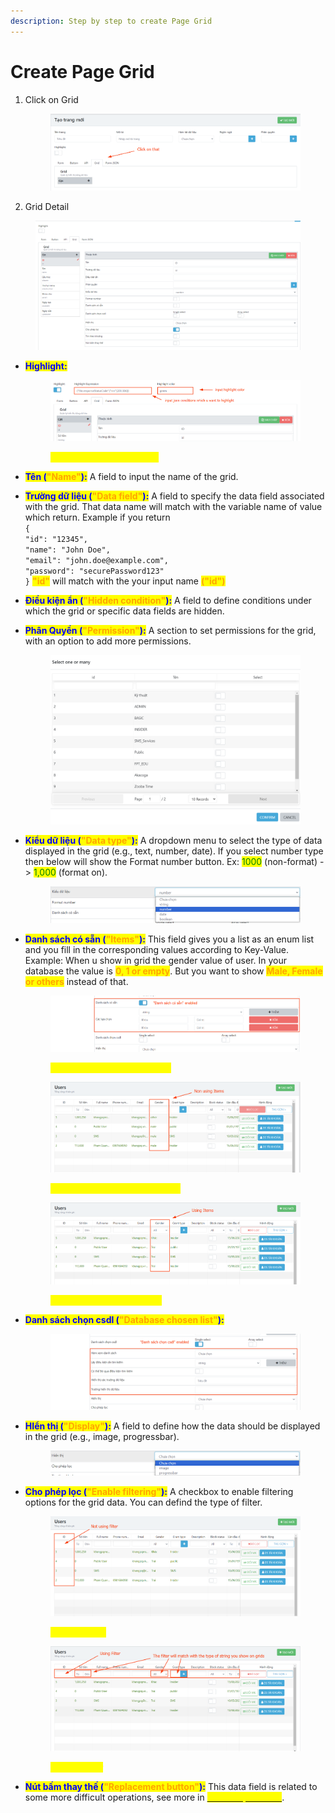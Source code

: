 ```yaml
---
description: Step by step to create Page Grid
---
```


# Create Page Grid

1.  Click on Grid

    <figure><img src="../.gitbook/assets/image (15).png" alt=""><figcaption></figcaption></figure>
2. Grid Detail

<figure><img src="../.gitbook/assets/image (29).png" alt=""><figcaption></figcaption></figure>

*   <mark style="color:blue;">**Highlight:**</mark>&#x20;

    <figure><img src="../.gitbook/assets/image (16).png" alt=""><figcaption><p><mark style="color:yellow;"><strong>After enabled "Highlight"</strong></mark></p></figcaption></figure>
* <mark style="color:blue;">**Tên (**</mark><mark style="color:orange;">**"Name"**</mark><mark style="color:blue;">**):**</mark> A field to input the name of the grid.
* <mark style="color:blue;">**Trường dữ liệu (**</mark><mark style="color:orange;">**"Data field"**</mark><mark style="color:blue;">**):**</mark> A field to specify the data field associated with the grid. That data name will match with the variable name of value which return. Example if you return\
  `{` \
  `"id": "12345",` \
  `"name": "John Doe",` \
  `"email": "john.doe@example.com",` \
  `"password": "securePassword123"` \
  `}` <mark style="color:orange;">**"id"**</mark> will match with the your input name <mark style="color:orange;">**("id")**</mark>
* <mark style="color:blue;">**Điều kiện ẩn (**</mark><mark style="color:orange;">**"Hidden condition"**</mark><mark style="color:blue;">**):**</mark> A field to define conditions under which the grid or specific data fields are hidden.
*   <mark style="color:blue;">**Phân Quyền (**</mark><mark style="color:orange;">**"Permission"**</mark><mark style="color:blue;">**):**</mark> A section to set permissions for the grid, with an option to add more permissions.

    <figure><img src="../.gitbook/assets/image (30).png" alt=""><figcaption></figcaption></figure>
*   <mark style="color:blue;">**Kiểu dữ liệu (**</mark><mark style="color:orange;">**"Data type"**</mark><mark style="color:blue;">**):**</mark> A dropdown menu to select the type of data displayed in the grid (e.g., text, number, date). If you select number type then below will show the Format number button. Ex: <mark style="color:green;">1000</mark> (non-format) -> <mark style="color:green;">1,000</mark> (format on).

    <figure><img src="../.gitbook/assets/image (31).png" alt=""><figcaption></figcaption></figure>
*   <mark style="color:blue;">**Danh sách có sẵn (**</mark><mark style="color:orange;">**"Items"**</mark><mark style="color:blue;">**):**</mark> This field gives you a list as an enum list and you fill in the corresponding values ​​according to Key-Value. Example: When u show in grid the gender value of user. In your database the value is <mark style="color:orange;">**0, 1 or empty**</mark>. But you want to show <mark style="color:orange;">**Male, Female or others**</mark> instead of that.

    <figure><img src="../.gitbook/assets/image (17).png" alt=""><figcaption><p><mark style="color:yellow;"><strong>"Danh sách có sẵn" enabled</strong></mark></p></figcaption></figure>

    <figure><img src="../.gitbook/assets/image (18).png" alt=""><figcaption><p><mark style="color:yellow;"><strong>Non using "Danh sách có sẵn"</strong></mark> </p></figcaption></figure>

    <figure><img src="../.gitbook/assets/image (19).png" alt=""><figcaption><p><mark style="color:yellow;"><strong>Using "Danh sách có sẵn"</strong></mark> </p></figcaption></figure>
*   <mark style="color:blue;">**Danh sách chọn csdl (**</mark><mark style="color:orange;">**"Database chosen list"**</mark><mark style="color:blue;">**):**</mark>

    <figure><img src="../.gitbook/assets/image (20).png" alt=""><figcaption></figcaption></figure>
*   <mark style="color:blue;">**HIển thị (**</mark><mark style="color:orange;">**"Display"**</mark><mark style="color:blue;">**):**</mark> A field to define how the data should be displayed in the grid (e.g., image, progressbar).

    <figure><img src="../.gitbook/assets/image (3).png" alt=""><figcaption></figcaption></figure>
*   <mark style="color:blue;">**Cho phép lọc (**</mark><mark style="color:orange;">**"Enable filtering"**</mark><mark style="color:blue;">**):**</mark> A checkbox to enable filtering options for the grid data. You can defind the type of filter.

    <figure><img src="../.gitbook/assets/image (1) (1).png" alt=""><figcaption><p><mark style="color:yellow;"><strong>Disable Filter</strong></mark></p></figcaption></figure>

    <figure><img src="../.gitbook/assets/image (2) (1).png" alt=""><figcaption><p><mark style="color:yellow;"><strong>Enable Filter</strong></mark></p></figcaption></figure>
* <mark style="color:blue;">**Nút bấm thay thế (**</mark><mark style="color:orange;">**"Replacement button"**</mark><mark style="color:blue;">**):**</mark> This data field is related to some more difficult operations, see more in  [<mark style="color:yellow;">Button Operations</mark>](../references/others.md).
